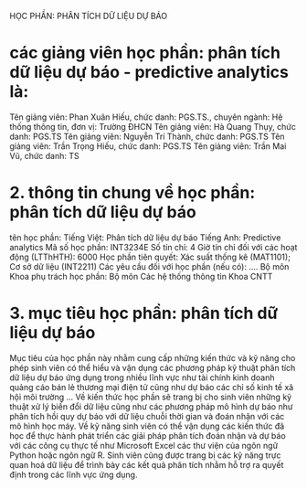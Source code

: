 HỌC PHẦN: PHÂN TÍCH DỮ LIỆU DỰ BÁO
# các giảng viên học phần: phân tích dữ liệu dự báo - predictive analytics là:
Tên giảng viên: Phan Xuân Hiếu, chức danh: PGS.TS., chuyên ngành: Hệ thống thông tin, đơn vị: Trường ĐHCN
Tên giảng viên: Hà Quang Thụy, chức danh: PGS.TS
Tên giảng viên: Nguyễn Trí Thành, chức danh: PGS.TS
Tên giảng viên: Trần Trọng Hiếu, chức danh: PGS.TS
Tên giảng viên: Trần Mai Vũ, chức danh: TS
# 2. thông tin chung về học phần: phân tích dữ liệu dự báo
tên học phần:
Tiếng Việt: Phân tích dữ liệu dự báo Tiếng Anh: Predictive analytics
Mã số học phần: INT3234E Số tín chỉ: 4 Giờ tín chỉ đối với các hoạt động (LTThHTH): 6000 Học phần tiên quyết: Xác suất thống kê (MAT1101); Cơ sở dữ liệu (INT2211) Các yêu cầu đối với học phần (nếu có): .... Bộ môn Khoa phụ trách học phần: Bộ môn Các hệ thống thông tin Khoa CNTT
# 3. mục tiêu học phần: phân tích dữ liệu dự báo
Mục tiêu của học phần này nhằm cung cấp những kiến thức và kỹ năng cho phép sinh viên có thể hiểu và vận dụng các phương pháp kỹ thuật phân tích dữ liệu dự báo ứng dụng trong nhiều lĩnh vực như tài chính kinh doanh quảng cáo bán lẻ thương mại điện tử cũng như dự báo các chỉ số kinh tế xã hội môi trường ... Về kiến thức học phần sẽ trang bị cho sinh viên những kỹ thuật xử lý biến đổi dữ liệu cũng như các phương pháp mô hình dự báo như phân tích hồi quy dự báo với dữ liệu chuỗi thời gian và đoán nhận với các mô hình học máy. Về kỹ năng sinh viên có thể vận dụng các kiến thức đã học để thực hành phát triển các giải pháp phân tích đoán nhận và dự báo với các công cụ thực tế như Microsoft Excel các thư viện của ngôn ngữ Python hoặc ngôn ngữ R. Sinh viên cũng được trang bị các kỹ năng trực quan hoá dữ liệu để trình bày các kết quả phân tích nhằm hỗ trợ ra quyết định trong các lĩnh vực ứng dụng.
